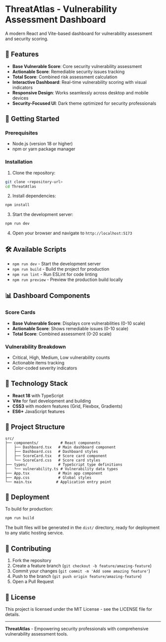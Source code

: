 # ThreatAtlas - Vulnerability Assessment Dashboard

A modern React and Vite-based dashboard for vulnerability assessment and security scoring.

## 🔐 Features

- **Base Vulnerable Score**: Core security vulnerability assessment
- **Actionable Score**: Remediable security issues tracking
- **Total Score**: Combined risk assessment calculation
- **Interactive Dashboard**: Real-time vulnerability scoring with visual indicators
- **Responsive Design**: Works seamlessly across desktop and mobile devices
- **Security-Focused UI**: Dark theme optimized for security professionals

## 🚀 Getting Started

### Prerequisites

- Node.js (version 18 or higher)
- npm or yarn package manager

### Installation

1. Clone the repository:
```bash
git clone <repository-url>
cd ThreatAtlas
```

2. Install dependencies:
```bash
npm install
```

3. Start the development server:
```bash
npm run dev
```

4. Open your browser and navigate to `http://localhost:5173`

## 🛠 Available Scripts

- `npm run dev` - Start the development server
- `npm run build` - Build the project for production
- `npm run lint` - Run ESLint for code linting
- `npm run preview` - Preview the production build locally

## 📊 Dashboard Components

### Score Cards
- **Base Vulnerable Score**: Displays core vulnerabilities (0-10 scale)
- **Actionable Score**: Shows remediable issues (0-10 scale)  
- **Total Score**: Combined assessment (0-20 scale)

### Vulnerability Breakdown
- Critical, High, Medium, Low vulnerability counts
- Actionable items tracking
- Color-coded severity indicators

## 🎨 Technology Stack

- **React 18** with TypeScript
- **Vite** for fast development and building
- **CSS3** with modern features (Grid, Flexbox, Gradients)
- **ES6+** JavaScript features

## 🔧 Project Structure

```
src/
├── components/          # React components
│   ├── Dashboard.tsx   # Main dashboard component
│   ├── Dashboard.css   # Dashboard styles
│   ├── ScoreCard.tsx   # Score card component
│   └── ScoreCard.css   # Score card styles
├── types/              # TypeScript type definitions
│   └── vulnerability.ts # Vulnerability data types
├── App.tsx             # Main app component
├── App.css             # Global styles
└── main.tsx           # Application entry point
```

## 🚀 Deployment

To build for production:

```bash
npm run build
```

The built files will be generated in the `dist/` directory, ready for deployment to any static hosting service.

## 🤝 Contributing

1. Fork the repository
2. Create a feature branch (`git checkout -b feature/amazing-feature`)
3. Commit your changes (`git commit -m 'Add some amazing feature'`)
4. Push to the branch (`git push origin feature/amazing-feature`)
5. Open a Pull Request

## 📝 License

This project is licensed under the MIT License - see the LICENSE file for details.

---

**ThreatAtlas** - Empowering security professionals with comprehensive vulnerability assessment tools.
